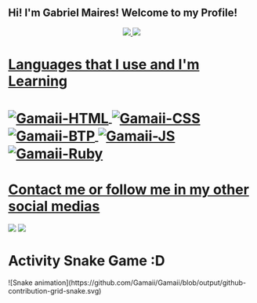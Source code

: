 ## Hi! I'm Gabriel Maires! Welcome to my Profile!
<div align="center">
  <a href="https://github.com/Gamaii">
  <img height="180em" src="https://github-readme-stats.vercel.app/api?username=Gamaii&show_icons=true&theme=dark&include_all_commits=true&count_private=true"/>
  <img height="180em" src="https://github-readme-stats.vercel.app/api/top-langs/?username=Gamaii&layout=compact&langs_count=7&theme=dark"/>
</div>
<div>
  <h1>Languages that I use and I'm Learning<h1>
  <img align="center" alt="Gamaii-HTML" height="40" width="90" src="https://img.shields.io/badge/HTML5-E34F26?style=for-the-badge&logo=html5&logoColor=white">
  <img align="center" alt="Gamaii-CSS" height="40" width="90" src="https://img.shields.io/badge/CSS3-1572B6?style=for-the-badge&logo=css3&logoColor=white">
    <img align="center" alt="Gamaii-BTP" height="40" width="110" src="https://img.shields.io/badge/Bootstrap-563D7C?style=for-the-badge&logo=bootstrap&logoColor=white">
  <img align="center" alt="Gamaii-JS" height="40" width="110" src="https://img.shields.io/badge/JavaScript-F7DF1E?style=for-the-badge&logo=javascript&logoColor=black">
  <img align="center" alt="Gamaii-Ruby" height="40" width="90" src="https://img.shields.io/badge/Ruby-CC342D?style=for-the-badge&logo=ruby&logoColor=white">
</div>
<div> 
  <h1>Contact me or follow me in my other social medias</h1>
  <a href = "mailto:gabriel.maires12@gmail.com"><img src="https://img.shields.io/badge/-Gmail-%23333?style=for-the-badge&logo=gmail&logoColor=white" target="_blank"></a>
  <a href="https://www.linkedin.com/in/gabrielmaires/" target="_blank"><img src="https://img.shields.io/badge/-LinkedIn-%230077B5?style=for-the-badge&logo=linkedin&logoColor=white" target="_blank"></a> 
  <br>
  <h1>Activity Snake Game :D</h1>
   ![Snake animation](https://github.com/Gamaii/Gamaii/blob/output/github-contribution-grid-snake.svg)
  
</div>
